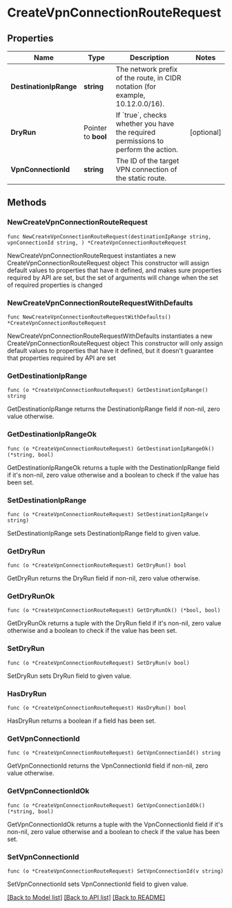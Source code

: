 # CreateVpnConnectionRouteRequest

## Properties

Name | Type | Description | Notes
------------ | ------------- | ------------- | -------------
**DestinationIpRange** | **string** | The network prefix of the route, in CIDR notation (for example, 10.12.0.0/16). | 
**DryRun** | Pointer to **bool** | If &#x60;true&#x60;, checks whether you have the required permissions to perform the action. | [optional] 
**VpnConnectionId** | **string** | The ID of the target VPN connection of the static route. | 

## Methods

### NewCreateVpnConnectionRouteRequest

`func NewCreateVpnConnectionRouteRequest(destinationIpRange string, vpnConnectionId string, ) *CreateVpnConnectionRouteRequest`

NewCreateVpnConnectionRouteRequest instantiates a new CreateVpnConnectionRouteRequest object
This constructor will assign default values to properties that have it defined,
and makes sure properties required by API are set, but the set of arguments
will change when the set of required properties is changed

### NewCreateVpnConnectionRouteRequestWithDefaults

`func NewCreateVpnConnectionRouteRequestWithDefaults() *CreateVpnConnectionRouteRequest`

NewCreateVpnConnectionRouteRequestWithDefaults instantiates a new CreateVpnConnectionRouteRequest object
This constructor will only assign default values to properties that have it defined,
but it doesn't guarantee that properties required by API are set

### GetDestinationIpRange

`func (o *CreateVpnConnectionRouteRequest) GetDestinationIpRange() string`

GetDestinationIpRange returns the DestinationIpRange field if non-nil, zero value otherwise.

### GetDestinationIpRangeOk

`func (o *CreateVpnConnectionRouteRequest) GetDestinationIpRangeOk() (*string, bool)`

GetDestinationIpRangeOk returns a tuple with the DestinationIpRange field if it's non-nil, zero value otherwise
and a boolean to check if the value has been set.

### SetDestinationIpRange

`func (o *CreateVpnConnectionRouteRequest) SetDestinationIpRange(v string)`

SetDestinationIpRange sets DestinationIpRange field to given value.


### GetDryRun

`func (o *CreateVpnConnectionRouteRequest) GetDryRun() bool`

GetDryRun returns the DryRun field if non-nil, zero value otherwise.

### GetDryRunOk

`func (o *CreateVpnConnectionRouteRequest) GetDryRunOk() (*bool, bool)`

GetDryRunOk returns a tuple with the DryRun field if it's non-nil, zero value otherwise
and a boolean to check if the value has been set.

### SetDryRun

`func (o *CreateVpnConnectionRouteRequest) SetDryRun(v bool)`

SetDryRun sets DryRun field to given value.

### HasDryRun

`func (o *CreateVpnConnectionRouteRequest) HasDryRun() bool`

HasDryRun returns a boolean if a field has been set.

### GetVpnConnectionId

`func (o *CreateVpnConnectionRouteRequest) GetVpnConnectionId() string`

GetVpnConnectionId returns the VpnConnectionId field if non-nil, zero value otherwise.

### GetVpnConnectionIdOk

`func (o *CreateVpnConnectionRouteRequest) GetVpnConnectionIdOk() (*string, bool)`

GetVpnConnectionIdOk returns a tuple with the VpnConnectionId field if it's non-nil, zero value otherwise
and a boolean to check if the value has been set.

### SetVpnConnectionId

`func (o *CreateVpnConnectionRouteRequest) SetVpnConnectionId(v string)`

SetVpnConnectionId sets VpnConnectionId field to given value.



[[Back to Model list]](../README.md#documentation-for-models) [[Back to API list]](../README.md#documentation-for-api-endpoints) [[Back to README]](../README.md)


